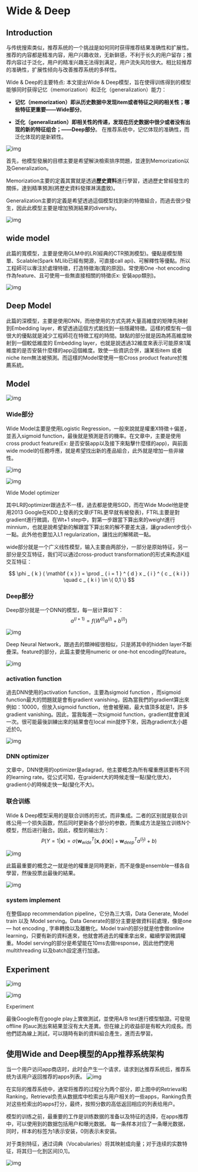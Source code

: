 



# Wide & Deep

##  Introduction

与传统搜索类似，推荐系统的一个挑战是如何同时获得推荐结果准确性和扩展性。推荐的内容都是精准内容，用户兴趣收敛，无新鲜感，不利于长久的用户留存；推荐内容过于泛化，用户的精准兴趣无法得到满足，用户流失风险很大。相比较推荐的准确性，扩展性倾向与改善推荐系统的多样性。



Wide & Deep的主要特点:
本文提出Wide & Deep模型，旨在使得训练得到的模型能够同时获得记忆（memorization）和泛化（generalization）能力：

- **记忆（memorization）即从历史数据中发现item或者特征之间的相关性；哪些特征更重要——Wide部分**。

- **泛化（generalization）即相关性的传递，发现在历史数据中很少或者没有出现的新的特征组合；——Deep部分**。
  在推荐系统中，记忆体现的准确性，而泛化体现的是新颖性。



![img](https://miro.medium.com/max/1794/1*jqa4JTOUb_xUhG5Tqapo4A.png)



首先，他模型發展的目標主要是希望解決檢索排序問題，並達到Memorization以及Generalization。

Memorization主要的定義其實就是透過**歷史資料**進行學習，透過歷史曾經發生的關係，達到精準預測(將歷史資料發揮淋漓盡致)。

Generalization主要的定義是希望透過這個模型找到新的特徵組合，而過去很少發生，因此此模型主要是增加預測結果的diversity。



![img](https://miro.medium.com/max/1760/1*n4DZ8MTeBvUuZJFkWbskYQ.png)

## wide model

此篇的寬模型，主要是使用GLM中的LR(經典的CTR預測模型)。優點是模型簡單、Scalable(Spark MLlib已經有開源，可直接call api)、可解釋性等優點。所以工程師可以專注於處理特徵，打造特徵海(寬的原因)。常使用One -hot encoding作為feature、且可使用一些無直接相關的特徵(Ex: 安裝app類別)。

![img](https://miro.medium.com/max/1876/1*nRVv6DZSJxJZ3r_2OOnRQw.png)

## Deep Model

此篇的深模型，主要是使用DNN，而他使用的方式先將大量高維度的矩陣先映射到Embedding layer，希望透過這個方式能找到一些隱藏特徵。這樣的模型有一個很大的優點就是減少工程師花在特徵工程的時間。缺點的部分就是因為將高維度映射到一個較低維度的 Embedding layer，也就是說透過32維度來表示可能原來1萬維度的是否安裝什麼樣的app這個維度。致使一些資訊合併，讓某些item 或者niche item無法被預測。而這樣的Model常使用一些Cross product feature於推薦系統。

## Model



![img](https://miro.medium.com/max/1746/1*5by4IMuXb2ELbg3vpVwLIw.png)

### Wide部分

Wide Model主要是使用Logistic Regression，一般來說就是權重X特徵＋偏差，並丟入sigmoid function，最後就是預測是否的機率。在文章中，主要是使用cross product feature(Ex: 是否安裝app以及接下來點擊什麼樣的app)，與前面wide model的任務呼應，就是希望找出新的產品組合，此外就是增加一些非線性。

![img](https://miro.medium.com/max/60/1*IrDb_zWWJNGGUSJbztFYJQ.png?q=20)

![img](https://miro.medium.com/max/1856/1*IrDb_zWWJNGGUSJbztFYJQ.png)

Wide Model optimizer

其中LR的optimizer跟過去不一樣，過去都是使用SGD，而在Wide Model他是使用2013 Google在KDD上發表的文章(FTRL更早就有被發表)，FTRL主要是對gradient進行微調，在Wt+1 step中，對第一步跟當下算出來的weight進行minnium，也就是說希望新的解跟當下算出來的解不要差太遠，讓gradient步伐小一點。此外他也要加入L1 regularization，讓找出的解稀疏一點。

wide部分就是一个广义线性模型，输入主要由两部分，一部分是原始特征，另一部分是交互特征，我们可以通过cross-product transformation的形式来构造K组交互特征：


$$
\phi _ { k } ( \mathbf { x } ) = \prod _ { i = 1 } ^ { d } x _ { i } ^ { c _ { k i } } \quad c _ { k i } \in \{ 0,1 \}
$$


### Deep部分

Deep部分就是一个DNN的模型，每一层计算如下：
$$
a ^ { ( l + 1 ) } = f \left( W ^ { ( l ) } a ^ { ( l ) } + b ^ { ( l ) } \right)
$$



![img](https://miro.medium.com/max/1872/1*w5R7I4kGxTlHTXGTADrEVg.png)



Deep Neural Network，跟過去的類神經很相似，只是將其中的hidden layer不斷疊深。feature的部分，此篇主要使用numeric or one-hot encoding的feature。





![img](https://miro.medium.com/max/1882/1*IGYMyRCR8HrBCeKLmDvwYw.png)

### activation function

過去DNN使用的activation function，主要為sigmoid function ，而sigmoid function最大的問題就是會有gradient vanishing，因為當我們的gradient算出來例如：10000，但放入sigmoid function，他會被壓縮，最大值頂多就是1，許多gradient vanishing。因此，當我每進一次sigmoid function，gradient就會衰減一次。很可能最後訓練出來的結果會在local min就停下來，因為gradient太小趨近於0。



![img](https://miro.medium.com/max/1706/1*9mAT6rMsechcWZYH0nIn3g.png)

### DNN optimizer

文章中，DNN使用的optimizer是adagrad，他主要概念為所有權重應該要有不同的learning rate。從公式可知，在graident大的時候走慢一點(變化很大)，gradient小的時候走快一點(變化不大)。



### 联合训练

Wide & Deep模型采用的是联合训练的形式，而非集成。二者的区别就是联合训练公用一个损失函数，然后同时更新各个部分的参数，而集成方法是独立训练N个模型，然后进行融合。因此，模型的输出为：
$$
P ( Y = 1 | \mathbf { x } ) = \sigma \left( \mathbf { w } _ { w i d e } ^ { T } [ \mathbf { x } , \phi ( \mathbf { x } ) ] + \mathbf { w } _ { d e e p } ^ { T } a ^ { \left( l _ { f } \right) } + b \right)
$$





![img](https://miro.medium.com/max/1838/1*GbT163Ua3iWd83KB4PzUmg.png)

此篇最重要的概念之一就是他的權重是同時更新，而不是像是ensemble一樣各自學習，然後投票出最後的結果。



![img](https://miro.medium.com/max/1848/1*Pebw0Gc5AoO6vDzfLUUO-g.png)



### system implement

在整個app recommendation pipeline，它分為三大項，Data Generate, Model train 以及 Model serving。Data Generate的部分主要是做資料前處理，像是one — hot encoding , 字串轉換以及離散化。Model train的部分就是他會做online learning，只要有新的資料進來，他就會將過去的權重拿出來，繼續學習微調權重。Model serving的部分是希望能在10ms去做response，因此他們使用multithreading 以及batch設定進行加速。



## Experiment

![img](https://miro.medium.com/max/60/1*au-Qg-K8-VDp_nSC9hWbaw.png?q=20)

![img](https://miro.medium.com/max/1774/1*au-Qg-K8-VDp_nSC9hWbaw.png)

Experiment

最後Google有在google play上實做測試，並使用A/B test進行模型驗證。可發現offline 的auc測出來結果並沒有太大差異。但在線上的收益卻是有較大的成長。而他們認為線上測試，可以隨時有新的資料組合產生，進而去學習。



## 使用Wide and Deep模型的App推荐系统架构

当一个用户访问app商店时，此时会产生一个请求，请求到达推荐系统后，推荐系统为该用户返回推荐的apps列表。
![img](https://fuhailin.github.io/https://gitee.com/fuhailin/Object-Storage-Service/raw/master/wide_and_deep_overview.png)

在实际的推荐系统中，通常将推荐的过程分为两个部分，即上图中的Retrieval和Ranking，Retrieval负责从数据库中检索出与用户相关的一些apps，Ranking负责对这些检索出的apps打分，最终，按照分数的高低返回相应的列表给用户。

模型的训练之前，最重要的工作是训练数据的准备以及特征的选择，在apps推荐中，可以使用到的数据包括用户和曝光数据。
每一条样本对应了一条曝光数据，同时，样本的标签为1表示安装，0则表示未安装。

对于类别特征，通过词典（Vocabularies）将其映射成向量；对于连续的实数特征，将其归一化到区间[0,1]。

![img](https://gitee.com/fuhailin/Object-Storage-Service/raw/master/wide_and_deep_structure.png)
